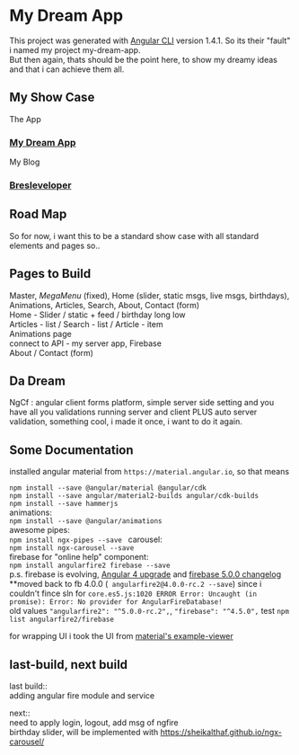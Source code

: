 # My Dream App

This project was generated with [Angular CLI](https://github.com/angular/angular-cli) version 1.4.1.
So its their "fault" i named my project my-dream-app.<br>
But then again, thats should be the point here, to show my dreamy ideas and that i can achieve them all.

## My Show Case

The App 
### [My Dream App](https://bresleveloper.github.io/ng4/)
My Blog 
### [Bresleveloper](https://bresleveloper.blogspot.co.il/)

## Road Map

So for now, i want this to be a standard show case with all standard elements and pages so..

## Pages to Build

Master, *MegaMenu* (fixed), Home (slider, static msgs, live msgs, birthdays), Animations, Articles, Search, About, Contact (form)<br>
Home - Slider / static + feed / birthday long low<br>
Articles - list / Search - list / Article - item<br>
Animations page<br>
connect to API - my server app, Firebase<br>
About / Contact (form)<br>

## Da Dream

NgCf : angular client forms platform, simple server side setting and you have all you validations running server and client PLUS auto server validation, something cool, i made it once, i want to do it again.

## Some Documentation
installed angular material from `https://material.angular.io`, so that means

`npm install --save @angular/material @angular/cdk`<br/>
`npm install --save angular/material2-builds angular/cdk-builds`<br/>
`npm install --save hammerjs`<br/>
animations: <br/>
`npm install --save @angular/animations`<br/>
awesome pipes: <br/>
`npm install ngx-pipes --save `
carousel:<br/>
`npm install ngx-carousel --save`<br/>
firebase for "online help" component:<br/>
`npm install angularfire2 firebase --save`<br/>
p.s. firebase is evolving, [Angular 4 upgrade](https://github.com/angular/angularfire2/blob/master/docs/version-4-upgrade.md) and [firebase 5.0.0 changelog](https://github.com/angular/angularfire2/blob/master/CHANGELOG.md)<br/>
**moved back to fb 4.0.0 (` angularfire2@4.0.0-rc.2 --save`) since i couldn't fince sln for `core.es5.js:1020 ERROR Error: Uncaught (in promise): Error: No provider for AngularFireDatabase!`<br/>
old values `"angularfire2": "^5.0.0-rc.2",`, `"firebase": "^4.5.0",` test `npm list angularfire2/firebase`

for wrapping UI i took the UI from [material's example-viewer](https://github.com/angular/material.angular.io/tree/master/src/app/shared/example-viewer)


## last-build, next build
last build::<br/>
adding angular fire module and service<br/>

next::<br/>
need to apply login, logout, add msg of ngfire<br>
birthday slider, will be implemented with https://sheikalthaf.github.io/ngx-carousel/